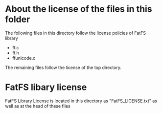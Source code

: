 # About the license of the files in this folder
The following files in this directory follow the license policies of FatFS library

- ff.c
- ff.h
- ffunicode.c

The remaining files follow the license of the top directory.

# FatFS libary license
FatFS Library License is located in this directory as "FatFS_LICENSE.txt" as well as at the head of these files
